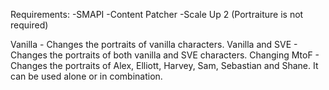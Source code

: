 Requirements:
-SMAPI
-Content Patcher
-Scale Up 2
(Portraiture is not required)

Vanilla - Changes the portraits of vanilla characters.
Vanilla and SVE - Changes the portraits of both vanilla and SVE characters.
Changing MtoF - Changes the portraits of Alex, Elliott, Harvey, Sam, Sebastian and Shane. It can be used alone or in combination.
